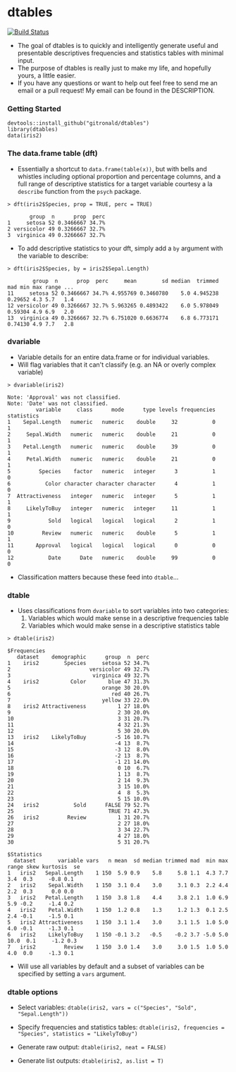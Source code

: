 # dtables
[![Build Status](https://travis-ci.org/gitronald/dtables.svg?branch=master)](https://travis-ci.org/gitronald/dtables)

* The goal of dtables is to quickly and intelligently generate useful and presentable descriptives frequencies and statistics tables with minimal input.
* The purpose of dtables is really just to make my life, and hopefully yours, a little easier.
* If you have any questions or want to help out feel free to send me an email or a pull request! My email can be found in the DESCRIPTION.

### Getting Started
``` {r}
devtools::install_github("gitronald/dtables")
library(dtables)
data(iris2)
```

### The data.frame table (dft)
* Essentially a shortcut to `data.frame(table(x))`, but with bells and whistles including optional proportion and percentage columns, and a full range of descriptive statistics for a target variable courtesy a la `describe` function from the `psych` package. 

``` {r}
> dft(iris2$Species, prop = TRUE, perc = TRUE)
```
```
       group  n      prop  perc
1     setosa 52 0.3466667 34.7%
2 versicolor 49 0.3266667 32.7%
3  virginica 49 0.3266667 32.7%
```

* To add descriptive statistics to your dft, simply add a `by` argument with the variable to describe: 

``` {r}
> dft(iris2$Species, by = iris2$Sepal.Length)
```
```
        group  n      prop  perc     mean        sd median  trimmed     mad min max range ...
11     setosa 52 0.3466667 34.7% 4.955769 0.3460780    5.0 4.945238 0.29652 4.3 5.7   1.4 
12 versicolor 49 0.3266667 32.7% 5.963265 0.4893422    6.0 5.978049 0.59304 4.9 6.9   2.0 
13  virginica 49 0.3266667 32.7% 6.751020 0.6636774    6.8 6.773171 0.74130 4.9 7.7   2.8 
```

### dvariable
* Variable details for an entire data.frame or for individual variables.
* Will flag variables that it can't classify (e.g. an NA or overly complex variable)

``` {r}
> dvariable(iris2)
```
```
Note: 'Approval' was not classified.
Note: 'Date' was not classified.
         variable     class      mode      type levels frequencies statistics
1    Sepal.Length   numeric   numeric    double     32           0          1
2     Sepal.Width   numeric   numeric    double     21           0          1
3    Petal.Length   numeric   numeric    double     39           0          1
4     Petal.Width   numeric   numeric    double     21           0          1
5         Species    factor   numeric   integer      3           1          0
6           Color character character character      4           1          0
7  Attractiveness   integer   numeric   integer      5           1          1
8     LikelyToBuy   integer   numeric   integer     11           1          1
9            Sold   logical   logical   logical      2           1          0
10         Review   numeric   numeric    double      5           1          1
11       Approval   logical   logical   logical      0           0          0
12           Date      Date   numeric    double     99           0          0
```
* Classification matters because these feed into `dtable`...

### dtable
* Uses classifications from `dvariable` to sort variables into two categories:
    1. Variables which would make sense in a descriptive frequencies table
    2. Variables which would make sense in a descriptive statistics table


``` {r}
> dtable(iris2)
```
```
$Frequencies
   dataset    demographic      group  n  perc
1    iris2        Species     setosa 52 34.7%
2                         versicolor 49 32.7%
3                          virginica 49 32.7%
4    iris2          Color       blue 47 31.3%
5                             orange 30 20.0%
6                                red 40 26.7%
7                             yellow 33 22.0%
8    iris2 Attractiveness          1 27 18.0%
9                                  2 30 20.0%
10                                 3 31 20.7%
11                                 4 32 21.3%
12                                 5 30 20.0%
13   iris2    LikelyToBuy         -5 16 10.7%
14                                -4 13  8.7%
15                                -3 12  8.0%
16                                -2 13  8.7%
17                                -1 21 14.0%
18                                 0 10  6.7%
19                                 1 13  8.7%
20                                 2 14  9.3%
21                                 3 15 10.0%
22                                 4  8  5.3%
23                                 5 15 10.0%
24   iris2           Sold      FALSE 79 52.7%
25                              TRUE 71 47.3%
26   iris2         Review          1 31 20.7%
27                                 2 27 18.0%
28                                 3 34 22.7%
29                                 4 27 18.0%
30                                 5 31 20.7%

$Statistics
  dataset       variable vars   n mean  sd median trimmed mad  min max range skew kurtosis  se
1   iris2   Sepal.Length    1 150  5.9 0.9    5.8     5.8 1.1  4.3 7.7   3.4  0.3     -0.8 0.1
2   iris2    Sepal.Width    1 150  3.1 0.4    3.0     3.1 0.3  2.2 4.4   2.2  0.3      0.0 0.0
3   iris2   Petal.Length    1 150  3.8 1.8    4.4     3.8 2.1  1.0 6.9   5.9 -0.2     -1.4 0.2
4   iris2    Petal.Width    1 150  1.2 0.8    1.3     1.2 1.3  0.1 2.5   2.4 -0.1     -1.5 0.1
5   iris2 Attractiveness    1 150  3.1 1.4    3.0     3.1 1.5  1.0 5.0   4.0 -0.1     -1.3 0.1
6   iris2    LikelyToBuy    1 150 -0.1 3.2   -0.5    -0.2 3.7 -5.0 5.0  10.0  0.1     -1.2 0.3
7   iris2         Review    1 150  3.0 1.4    3.0     3.0 1.5  1.0 5.0   4.0  0.0     -1.3 0.1

```

* Will use all variables by default and a subset of variables can be specified by setting a `vars` argument.

### dtable options

* Select variables: `dtable(iris2, vars = c("Species", "Sold", "Sepal.Length"))`

* Specify frequencies and statistics tables: `dtable(iris2, frequencies = "Species", statistics = "LikelyToBuy")`

* Generate raw output: `dtable(iris2, neat = FALSE)`

* Generate list outputs: `dtable(iris2, as.list = T)`
